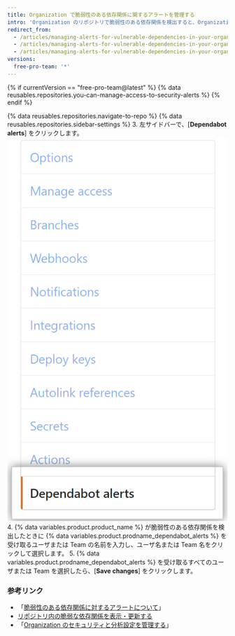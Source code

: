 ```yaml
---
title: Organization で脆弱性のある依存関係に関するアラートを管理する
intro: 'Organization のリポジトリで脆弱性のある依存関係を検出すると、Organization のオーナーとリポジトリ管理者は {% data variables.product.prodname_dependabot_alerts %} を受け取ります。 書き込みアクセスのある追加の Organization メンバーまたは Team も、脆弱性のある依存関係に関するアラートを受け取るよう指定することができます。'
redirect_from:
  - /articles/managing-alerts-for-vulnerable-dependencies-in-your-organization-s-repositories/
  - /articles/managing-alerts-for-vulnerable-dependencies-in-your-organizations-repositories/
  - /articles/managing-alerts-for-vulnerable-dependencies-in-your-organization
versions:
  free-pro-team: '*'
---
```


{% if currentVersion == "free-pro-team@latest" %}
{% data reusables.repositories.you-can-manage-access-to-security-alerts %}
{% endif %}

{% data reusables.repositories.navigate-to-repo %}
{% data reusables.repositories.sidebar-settings %}
3. 左サイドバーで、[**Dependabot alerts**] をクリックします。 ![[Settings] サイドバーの [Dependabot alerts] タブ](/assets/images/help/settings/settings-sidebar-dependabot-alerts.png)
4. {% data variables.product.product_name %} が脆弱性のある依存関係を検出したときに {% data variables.product.prodname_dependabot_alerts %} を受け取るユーザまたは Team の名前を入力し、ユーザ名または Team 名をクリックして選択します。
5. {% data variables.product.prodname_dependabot_alerts %} を受け取るすべてのユーザまたは Team を選択したら、[**Save changes**] をクリックします。

### 参考リンク

- 「[脆弱性のある依存関係に対するアラートについて](/github/managing-security-vulnerabilities/about-alerts-for-vulnerable-dependencies)」
- [リポジトリ内の脆弱な依存関係を表示・更新する](/articles/viewing-and-updating-vulnerable-dependencies-in-your-repository)
- 「[Organization のセキュリティと分析設定を管理する](/github/setting-up-and-managing-organizations-and-teams/managing-security-and-analysis-settings-for-your-organization)」
